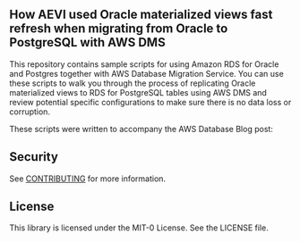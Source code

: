 ## How AEVI used Oracle materialized views fast refresh when migrating from Oracle to PostgreSQL with AWS DMS

This repository contains sample scripts for using Amazon RDS for Oracle and Postgres together with AWS Database Migration Service. You can use these scripts to walk you through the process of replicating Oracle materialized views to RDS for PostgreSQL tables using AWS DMS and review potential specific configurations to make sure there is no data loss or corruption.

 These scripts were written to accompany the AWS Database Blog post: 

## Security

See [CONTRIBUTING](CONTRIBUTING.md#security-issue-notifications) for more information.

## License

This library is licensed under the MIT-0 License. See the LICENSE file.

